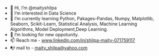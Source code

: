 - 👋 Hi, I’m @maityshilpa
- 👀 I’m interested in Data Science
- 🌱 I’m currently learning Python, Pakages-Pandas, Numpy, Matplotlib, Seaborn, Scikit-Learn, Statistical Analysis, Machine Learning Algorithms, Model Deployment,Deep Learning.
- 💞️ I’m looking for new oppotunity.
- 📫 Reach me - www.linkedin.com/in/shilpa-maity-071759117
- 📭 mail to - maity_shilpa@yahoo.com

<!---
maityshilpa/maityshilpa is a ✨ special ✨ repository because its `README.md` (this file) appears on your GitHub profile.
You can click the Preview link to take a look at your changes.
--->
